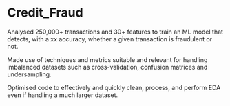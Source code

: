 # Credit_Fraud

Analysed 250,000+ transactions and 30+ features to train an ML model that detects, with a xx accuracy, whether a given transaction is fraudulent or not.

Made use of techniques and metrics suitable and relevant for handling imbalanced datasets such as cross-validation, confusion matrices and undersampling. 

Optimised code to effectively and quickly clean, process, and perform EDA even if handling a much larger dataset.
